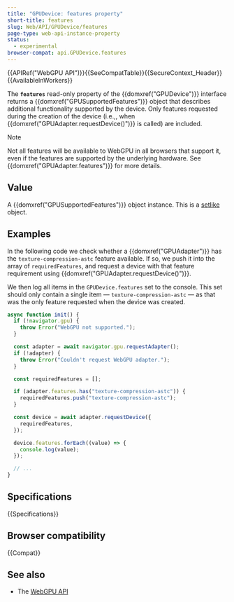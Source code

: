 ```yaml
---
title: "GPUDevice: features property"
short-title: features
slug: Web/API/GPUDevice/features
page-type: web-api-instance-property
status:
  - experimental
browser-compat: api.GPUDevice.features
---
```


{{APIRef("WebGPU API")}}{{SeeCompatTable}}{{SecureContext_Header}}{{AvailableInWorkers}}

The **`features`** read-only property of the
{{domxref("GPUDevice")}} interface returns a {{domxref("GPUSupportedFeatures")}} object that describes additional functionality supported by the device. Only features requested during the creation of the device (i.e.,, when {{domxref("GPUAdapter.requestDevice()")}} is called) are included.

> [!NOTE]
> Not all features will be available to WebGPU in all browsers that support it, even if the features are supported by the underlying hardware. See {{domxref("GPUAdapter.features")}} for more details.

## Value

A {{domxref("GPUSupportedFeatures")}} object instance. This is a [setlike](/en-US/docs/Web/JavaScript/Reference/Global_Objects/Set) object.

## Examples

In the following code we check whether a {{domxref("GPUAdapter")}} has the `texture-compression-astc` feature available. If so, we push it into the array of `requiredFeatures`, and request a device with that feature requirement using {{domxref("GPUAdapter.requestDevice()")}}.

We then log all items in the `GPUDevice.features` set to the console. This set should only contain a single item — `texture-compression-astc` — as that was the only feature requested when the device was created.

```js
async function init() {
  if (!navigator.gpu) {
    throw Error("WebGPU not supported.");
  }

  const adapter = await navigator.gpu.requestAdapter();
  if (!adapter) {
    throw Error("Couldn't request WebGPU adapter.");
  }

  const requiredFeatures = [];

  if (adapter.features.has("texture-compression-astc")) {
    requiredFeatures.push("texture-compression-astc");
  }

  const device = await adapter.requestDevice({
    requiredFeatures,
  });

  device.features.forEach((value) => {
    console.log(value);
  });

  // ...
}
```

## Specifications

{{Specifications}}

## Browser compatibility

{{Compat}}

## See also

- The [WebGPU API](/en-US/docs/Web/API/WebGPU_API)
